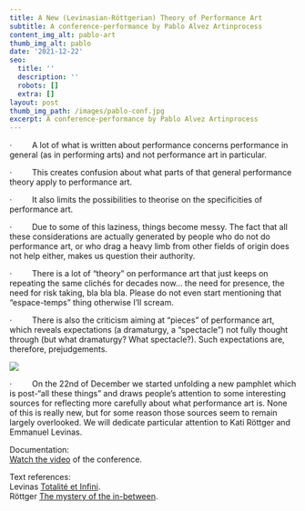 ```yaml
---
title: A New (Levinasian-Röttgerian) Theory of Performance Art
subtitle: A conference-performance by Pablo Alvez Artinprocess
content_img_alt: pablo-art
thumb_img_alt: pablo
date: '2021-12-22'
seo:
  title: ''
  description: ''
  robots: []
  extra: []
layout: post
thumb_img_path: /images/pablo-conf.jpg
excerpt: A conference-performance by Pablo Alvez Artinprocess
---
```

·         A lot of what is written about performance concerns performance in general (as in performing arts) and not performance art in particular.

·         This creates confusion about what parts of that general performance theory apply to performance art.

·         It also limits the possibilities to theorise on the specificities of performance art.

·         Due to some of this laziness, things become messy. The fact that all these considerations are actually generated by people who do not do performance art, or who drag a heavy limb from other fields of origin does not help either, makes us question their authority.

·         There is a lot of “theory” on performance art that just keeps on repeating the same clichés for decades now... the need for presence, the need for risk taking, bla bla bla. Please do not even start mentioning that “espace-temps” thing otherwise I’ll scream.

·         There is also the criticism aiming at “pieces” of performance art, which reveals expectations (a dramaturgy, a “spectacle”) not fully thought through (but what dramaturgy? What spectacle?). Such expectations are, therefore, prejudgements.

![](/images/pablo-conf.jpg)

·         On the 22nd of December we started unfolding a new pamphlet which is post-“all these things” and draws people’s attention to some interesting sources for reflecting more carefully about what performance art is. None of this is really new, but for some reason those sources seem to remain largely overlooked. We will dedicate particular attention to Kati Röttger and Emmanuel Levinas.

Documentation:   
[Watch the video](https://www.youtube.com/watch?v=Y9Uo7h1N-b0) of the conference.

Text references:   
Levinas [Totalité et Infini](https://monoskop.org/images/5/56/Levinas_Emmanuel_Totalit%C3%A9_et_infini_essai_sur_l_ext%C3%A9riorit%C3%A9_2000.pdf).  
Röttger [The mystery of the in-between](https://gateway.pinata.cloud/ipfs/QmeDFhjxrfnGQkaMJw2Jz5mNxprzaEHC2fjrwk8zneeuS8?preview=1).  

